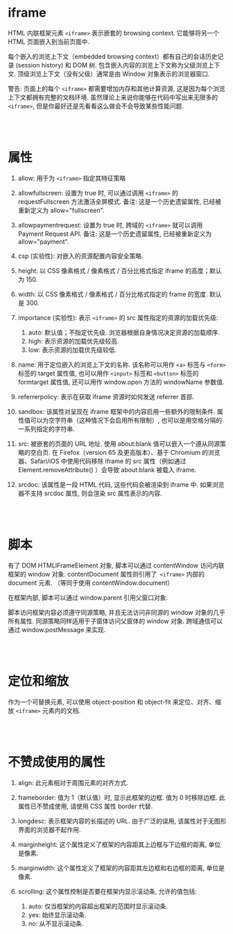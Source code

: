 # iframe

HTML 内联框架元素 `<iframe>` 表示嵌套的 browsing context. 它能够将另一个 HTML 页面嵌入到当前页面中.

每个嵌入的浏览上下文（embedded browsing context）都有自己的会话历史记录 (session history) 和 DOM 树. 包含嵌入内容的浏览上下文称为父级浏览上下文. 顶级浏览上下文（没有父级）通常是由 Window 对象表示的浏览器窗口.

警告: 页面上的每个 `<iframe>` 都需要增加内存和其他计算资源, 这是因为每个浏览上下文都拥有完整的文档环境. 虽然理论上来说你能够在代码中写出来无限多的 `<iframe>`, 但是你最好还是先看看这么做会不会导致某些性能问题.

<br><br>

# 属性

1. allow: 用于为 `<iframe>` 指定其特征策略

2. allowfullscreen: 设置为 true 时, 可以通过调用 `<iframe>` 的 requestFullscreen 方法激活全屏模式.
   备注: 这是一个历史遗留属性, 已经被重新定义为 allow="fullscreen".

3. allowpaymentrequest: 设置为 true 时, 跨域的 `<iframe>` 就可以调用 Payment Request API.
   备注: 这是一个历史遗留属性, 已经被重新定义为 allow="payment".

4. csp (实验性): 对嵌入的资源配置内容安全策略.

5. height: 以 CSS 像素格式 / 像素格式 / 百分比格式指定 iframe 的高度；默认为 150.

6. width: 以 CSS 像素格式 / 像素格式 / 百分比格式指定的 frame 的宽度. 默认是 300.

7. importance (实验性): 表示 `<iframe>` 的 src 属性指定的资源的加载优先级:

    1. auto: 默认值；不指定优先级. 浏览器根据自身情况决定资源的加载顺序.
    2. high: 表示资源的加载优先级较高.
    3. low: 表示资源的加载优先级较低.

8. name: 用于定位嵌入的浏览上下文的名称. 该名称可以用作 `<a>` 标签与 `<form>` 标签的 target 属性值, 也可以用作 `<input>` 标签和 `<button>` 标签的 formtarget 属性值, 还可以用作 window.open 方法的 windowName 参数值.

9. referrerpolicy: 表示在获取 iframe 资源时如何发送 referrer 首部.

10. sandbox: 该属性对呈现在 iframe 框架中的内容启用一些额外的限制条件. 属性值可以为空字符串（这种情况下会启用所有限制）, 也可以是用空格分隔的一系列指定的字符串.

11. src: 被嵌套的页面的 URL 地址. 使用 about:blank 值可以嵌入一个遵从同源策略的空白页. 在 Firefox（version 65 及更高版本）、基于 Chromium 的浏览器、Safari/iOS 中使用代码移除 iframe 的 src 属性（例如通过 Element.removeAttribute() ）会导致 about:blank 被载入 iframe.

12. srcdoc: 该属性是一段 HTML 代码, 这些代码会被渲染到 iframe 中. 如果浏览器不支持 srcdoc 属性, 则会渲染 src 属性表示的内容.

<br><br>

# 脚本

有了 DOM HTMLIFrameElement 对象, 脚本可以通过 contentWindow 访问内联框架的 window 对象. contentDocument 属性则引用了` <iframe>` 内部的 document 元素. （等同于使用 contentWindow.document）

在框架内部, 脚本可以通过 window.parent 引用父窗口对象.

脚本访问框架内容必须遵守同源策略, 并且无法访问非同源的 window 对象的几乎所有属性. 同源策略同样适用于子窗体访问父窗体的 window 对象. 跨域通信可以通过 window.postMessage 来实现.

<br><br>

# 定位和缩放

作为一个可替换元素, 可以使用 object-position 和 object-fit 来定位、对齐、缩放 `<iframe>` 元素内的文档.

<br><br>

# 不赞成使用的属性

1. align: 此元素相对于周围元素的对齐方式.

2. frameborder: 值为 1（默认值）时, 显示此框架的边框. 值为 0 时移除边框. 此属性已不赞成使用, 请使用 CSS 属性 border 代替.

3. longdesc: 表示框架内容的长描述的 URL. 由于广泛的误用, 该属性对于无图形界面的浏览器不起作用.

4. marginheight: 这个属性定义了框架的内容距其上边框与下边框的距离, 单位是像素.

5. marginwidth: 这个属性定义了框架的内容距其左边框和右边框的距离, 单位是像素.

6. scrolling: 这个属性控制是否要在框架内显示滚动条, 允许的值包括:
    1. auto: 仅当框架的内容超出框架的范围时显示滚动条.
    2. yes: 始终显示滚动条.
    3. no: 从不显示滚动条.

<br>
